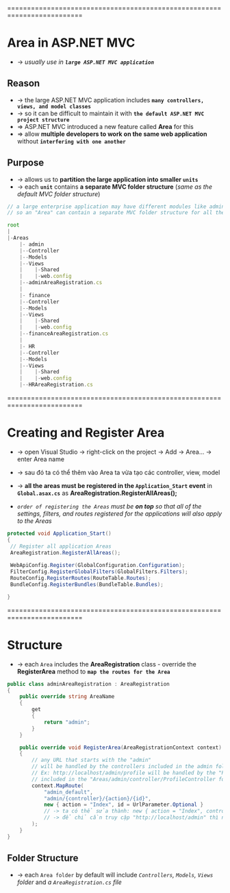 =========================================================================
# Area in ASP.NET MVC
* -> _usually use in **`large ASP.NET MVC application`**_

## Reason
* -> the large ASP.NET MVC application includes **`many controllers, views, and model classes`**
* -> so it can be difficult to maintain it with **`the default ASP.NET MVC project structure`**
* => ASP.NET MVC introduced a new feature called **Area** for this
* => allow **multiple developers to work on the same web application** without **`interfering with one another`**

## Purpose
* -> allows us to **partition the large application into smaller `units`**
* -> each **`unit`** contains **a separate MVC folder structure** (_same as the default MVC folder structure_)

```js - For example:
// a large enterprise application may have different modules like admin, finance, HR, marketing, ...
// so an "Area" can contain a separate MVC folder structure for all these modules

root
|
|-Areas
    |- admin
    |--Controller
    |--Models
    |--Views
    |    |-Shared
    |    |-web.config
    |--adminAreaRegistration.cs
    |
    |- finance
    |--Controller
    |--Models
    |--Views
    |    |-Shared
    |    |-web.config
    |--financeAreaRegistration.cs
    |
    |- HR
    |--Controller
    |--Models
    |--Views
    |    |-Shared
    |    |-web.config
    |--HRAreaRegistration.cs
```

=========================================================================
# Creating and Register Area
* -> open Visual Studio -> right-click on the project -> Add -> Area... -> enter Area name
* -> sau đó ta có thể thêm vào Area ta vừa tạo các controller, view, model

* -> **all the areas must be registered in the `Application_Start` event** in **`Global.asax.cs`** as **AreaRegistration.RegisterAllAreas();**
* _`order of registering the Areas` must be **on top** so that all of the settings, filters, and routes registered for the applications will also apply to the Areas_

```cs - Global.asax.cs
protected void Application_Start()
{
 // Register all application Areas
 AreaRegistration.RegisterAllAreas();
 
 WebApiConfig.Register(GlobalConfiguration.Configuration);
 FilterConfig.RegisterGlobalFilters(GlobalFilters.Filters);
 RouteConfig.RegisterRoutes(RouteTable.Routes);
 BundleConfig.RegisterBundles(BundleTable.Bundles);

}
```

=========================================================================
# Structure
* -> each `Area` includes the **AreaRegistration** class - override the **RegisterArea** method to **`map the routes for the Area`**

```cs - adminAreaRegistration.cs
public class adminAreaRegistration : AreaRegistration 
{
    public override string AreaName 
    {
        get 
        {
            return "admin";
        }
    }

    public override void RegisterArea(AreaRegistrationContext context) 
    {
        // any URL that starts with the "admin" 
        // will be handled by the controllers included in the admin folder structure under the "Area" folder
        // Ex: http://localhost/admin/profile will be handled by the "ProfileController"
        // included in the "Areas/admin/controller/ProfileController folder"
        context.MapRoute(
            "admin_default",
            "admin/{controller}/{action}/{id}",
            new { action = "Index", id = UrlParameter.Optional }
            // -> ta có thể sửa thành: new { action = "Index", controller = "Home", id = UrlParameter.Optional }
            // -> để chỉ cần truy cập "http://localhost/admin" thì nó sẽ nhảy đến "Index.cshtml" của "Home"
        );
    }
}
```

## Folder Structure
* -> each `Area folder` by default will include _`Controllers`, `Models`, `Views` folder_ and _a `AreaRegistration.cs` file_  

